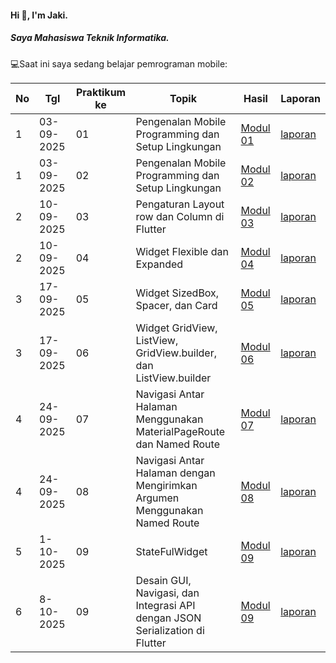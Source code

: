 #### Hi 👋, I'm Jaki. 
##### Saya Mahasiswa Teknik Informatika.

💻Saat ini saya sedang belajar pemrograman mobile:

| No  | Tgl  | Praktikum ke  | Topik  | Hasil | Laporan |
| ------------ | ------------ | ------------ | ------------ | ------------ | ------------ | 
|  1 | 03-09-2025  | 01  | Pengenalan Mobile Programming dan Setup Lingkungan  | [Modul 01](https://github.com/Jekizunn/Pengenalan-Mobile-Programming-dan-Setup-Lingkungan) | [laporan](https://docs.google.com/document/d/12dkTxOMMFGxJktsgF_Y48_rV1zUVOQ1z/edit?usp=sharing&ouid=101631562303773564260&rtpof=true&sd=true) |
|  1 | 03-09-2025  | 02  | Pengenalan Mobile Programming dan Setup Lingkungan  | [Modul 02](https://github.com/Jekizunn/Pengenalan-Mobile-Programming-dan-Setup-Lingkungan)| [laporan](https://docs.google.com/document/d/1rG-zyWPWKtelOQjzsgxob-5_KTQsPteQ/edit?usp=sharing&ouid=101631562303773564260&rtpof=true&sd=true)|
|  2 | 10-09-2025  | 03  | Pengaturan Layout row dan Column di Flutter  | [Modul 03](https://github.com/Jekizunn/Pengaturan-Layout-Row-dan-Column-di-Flutter)| [laporan](https://docs.google.com/document/d/1qpRMFB8pgU5Uu64A05X42MedewBskAL9/edit?usp=sharing&ouid=101631562303773564260&rtpof=true&sd=true)|
|  2 | 10-09-2025  | 04  | Widget Flexible dan Expanded  | [Modul 04](https://github.com/Jekizunn/Widget-Flexible-dan-Expanded)| [laporan](https://docs.google.com/document/d/124gzwnVZC85pYGbXP7BWwMlSktjXspLU/edit?usp=sharing&ouid=101631562303773564260&rtpof=true&sd=true)|
|  3 | 17-09-2025  | 05  | Widget SizedBox, Spacer, dan Card  | [Modul 05](https://github.com/Jekizunn/Widget-SizedBox-Spacer-dan-Card)| [laporan](https://docs.google.com/document/d/16fpiM1_DZIG13e7ODFxj7x32nz7E68BO/edit?usp=sharing&ouid=101631562303773564260&rtpof=true&sd=true)|
|  3 | 17-09-2025  | 06  | Widget GridView, ListView, GridView.builder, dan ListView.builder  | [Modul 06](https://github.com/Jekizunn/Widget-GridView-ListView-GridView.builder-dan-ListView.builder-)| [laporan](https://docs.google.com/document/d/1ENj76PaK1vdii2dIxV1EcaskSs346x1M/edit?usp=sharing&ouid=101631562303773564260&rtpof=true&sd=true)|
|  4 | 24-09-2025  | 07  | Navigasi Antar Halaman Menggunakan MaterialPageRoute dan Named Route  | [Modul 07]([https://github.com/Jekizunn/Widget-SizedBox-Spacer-dan-Card](https://github.com/Jekizunn/Antar-Halaman-dengan-Mengirimkan-Argumen-Menggunakan-Named-Route))| [laporan](https://docs.google.com/document/d/133eKELDSv88EzV3vpDj7xqftQtFc3_UR/edit?usp=sharing&ouid=101631562303773564260&rtpof=true&sd=true)|
|  4 | 24-09-2025  | 08  | Navigasi Antar Halaman dengan Mengirimkan Argumen Menggunakan Named Route  | [Modul 08](https://github.com/Jekizunn/navigasiMaterialPageRoute-dan-Named-Route-)| [laporan](https://docs.google.com/document/d/1UeI_rrm0eyYCgxw7bMN3Nxx5LAqU_vKB/edit?usp=sharing&ouid=101631562303773564260&rtpof=true&sd=true)|
|  5 | 1-10-2025  | 09  | StateFulWidget  | [Modul 09](https://github.com/Jekizunn/StatefulWidget)| [laporan](https://docs.google.com/document/d/1AChjDcFMGa12B88FoGfYNWK88G33uvYu/edit?usp=sharing&ouid=101631562303773564260&rtpof=true&sd=true)|
|  6 | 8-10-2025  | 09  |  Desain GUI, Navigasi, dan Integrasi API dengan JSON Serialization di Flutter  | [Modul 09](https://github.com/Jekizunn/Integrasi-API-dengan-JSON-Serialization-di-Flutter.git)| [laporan](https://docs.google.com/document/d/1V4nqj4L46tl4HBjMjdwfwqVfasFZvD03/edit?usp=sharing&ouid=101631562303773564260&rtpof=true&sd=true)|
